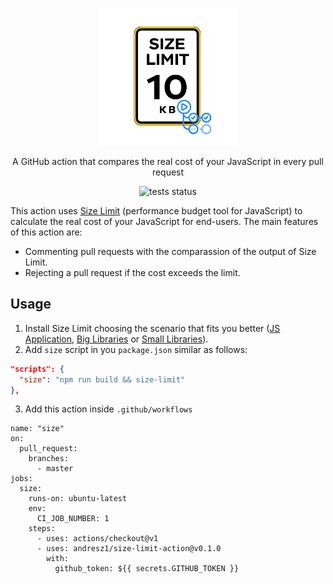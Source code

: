 <p align="center">
  <a href="https://babeljs.io/">
    <img alt="Size Limit Action" src="/assets/logo.png" width="220">
  </a>
</p>

<p align="center">
  A GitHub action that compares the real cost of your JavaScript in every pull request
</p>
<p align="center">
  <img alt="tests status" src="https://github.com/andresz1/size-limit-action/workflows/test/badge.svg">
</p>

This action uses [Size Limit](https://github.com/ai/size-limit) (performance budget tool for JavaScript) to calculate the real cost of your JavaScript for end-users. The main features of this action are:

- Commenting pull requests with the comparassion of the output of Size Limit.
- Rejecting a pull request if the cost exceeds the limit.

## Usage
1. Install Size Limit choosing the scenario that fits you better ([JS Application](https://github.com/ai/size-limit#js-applications), [Big Libraries](https://github.com/ai/size-limit#big-libraries) or [Small Libraries](https://github.com/ai/size-limit#small-libraries)).
2. Add `size` script in you `package.json` similar as follows:
```json
"scripts": {
  "size": "npm run build && size-limit"
},
```
3. Add this action inside `.github/workflows`
````
name: "size"
on:
  pull_request:
    branches:
      - master
jobs:
  size:
    runs-on: ubuntu-latest
    env:
      CI_JOB_NUMBER: 1
    steps:
      - uses: actions/checkout@v1
      - uses: andresz1/size-limit-action@v0.1.0
        with:
          github_token: ${{ secrets.GITHUB_TOKEN }}
